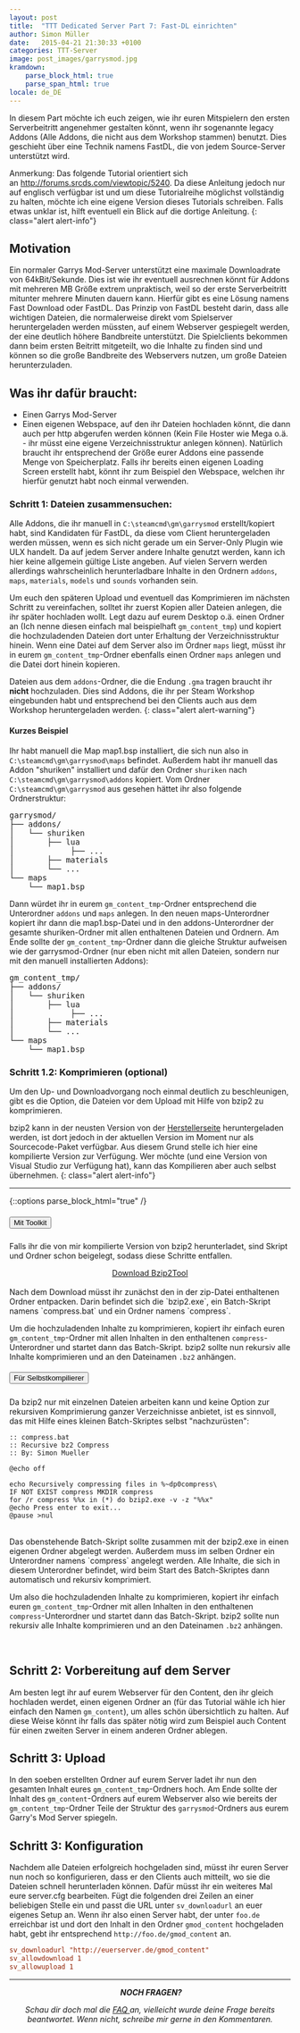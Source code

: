 ```yaml
---
layout: post
title:  "TTT Dedicated Server Part 7: Fast-DL einrichten"
author: Simon Müller
date:   2015-04-21 21:30:33 +0100
categories: TTT-Server
image: post_images/garrysmod.jpg
kramdown:
    parse_block_html: true
    parse_span_html: true
locale: de_DE
---
```


In diesem Part möchte ich euch zeigen, wie ihr euren Mitspielern den ersten Serverbeitritt angenehmer gestalten könnt, wenn ihr sogenannte legacy Addons (Alle Addons, die nicht aus dem Workshop stammen) benutzt. Dies geschieht über eine Technik namens FastDL, die von jedem Source-Server unterstützt wird.

<!--more-->

Anmerkung: Das folgende Tutorial orientiert sich an <http://forums.srcds.com/viewtopic/5240>. Da diese Anleitung jedoch nur auf englisch verfügbar ist und um diese Tutorialreihe möglichst vollständig zu halten, möchte ich eine eigene Version dieses Tutorials schreiben. Falls etwas unklar ist, hilft eventuell ein Blick auf die dortige Anleitung.
{: class="alert alert-info"}


## Motivation

Ein normaler Garrys Mod-Server unterstützt eine maximale Downloadrate von 64kBit/Sekunde. Dies ist wie ihr eventuell ausrechnen könnt für Addons mit mehreren MB Größe extrem unpraktisch, weil so der erste Serverbeitritt mitunter mehrere Minuten dauern kann. Hierfür gibt es eine Lösung namens Fast Download oder FastDL. Das Prinzip von FastDL besteht darin, dass alle wichtigen Dateien, die normalerweise direkt vom Spielserver heruntergeladen werden müssten, auf einem Webserver gespiegelt werden, der eine deutlich höhere Bandbreite unterstützt. Die Spielclients bekommen dann beim ersten Beitritt mitgeteilt, wo die Inhalte zu finden sind und können so die große Bandbreite des Webservers nutzen, um große Dateien herunterzuladen.

## Was ihr dafür braucht:

-   Einen Garrys Mod-Server
-   Einen eigenen Webspace, auf den ihr Dateien hochladen könnt, die dann auch per http abgerufen werden können (Kein File Hoster wie Mega o.ä. - ihr müsst eine eigene Verzeichnisstruktur anlegen können). Natürlich braucht ihr entsprechend der Größe eurer Addons eine passende Menge von Speicherplatz. Falls ihr bereits einen eigenen Loading Screen erstellt habt, könnt ihr zum Beispiel den Webspace, welchen ihr hierfür genutzt habt noch einmal verwenden.

### Schritt 1: Dateien zusammensuchen:
Alle Addons, die ihr manuell in `C:\steamcmd\gm\garrysmod` erstellt/kopiert habt, sind Kandidaten für FastDL, da diese vom Client heruntergeladen werden müssen, wenn es sich nicht gerade um ein Server-Only Plugin wie ULX handelt. Da auf jedem Server andere Inhalte genutzt werden, kann ich hier keine allgemein gültige Liste angeben. Auf vielen Servern werden allerdings wahrscheinlich herunterladbare Inhalte in den Ordnern `addons`, `maps`, `materials`, `models` und `sounds` vorhanden sein. 

Um euch den späteren Upload und eventuell das Komprimieren im nächsten Schritt zu vereinfachen, solltet ihr zuerst Kopien aller Dateien anlegen, die ihr später hochladen wollt. Legt dazu auf eurem Desktop o.ä. einen Ordner an (Ich nenne diesen einfach mal beispielhaft `gm_content_tmp`) und kopiert die hochzuladenden Dateien dort unter Erhaltung der Verzeichnisstruktur hinein. Wenn eine Datei auf dem Server also im Ordner `maps` liegt, müsst ihr in eurem `gm_content_tmp`-Ordner ebenfalls einen Ordner `maps` anlegen und die Datei dort hinein kopieren.

Dateien aus dem `addons`-Ordner, die die Endung `.gma` tragen braucht ihr **nicht** hochzuladen. Dies sind Addons, die ihr per Steam Workshop eingebunden habt und entsprechend bei den Clients auch aus dem Workshop heruntergeladen werden.
{: class="alert alert-warning"}

#### Kurzes Beispiel

Ihr habt manuell die Map map1.bsp installiert, die sich nun also in `C:\steamcmd\gm\garrysmod\maps` befindet. Außerdem habt ihr manuell das Addon "shuriken" installiert und dafür den Ordner `shuriken` nach `C:\steamcmd\gm\garrysmod\addons` kopiert.
Vom Ordner `C:\steamcmd\gm\garrysmod` aus gesehen hättet ihr also folgende Ordnerstruktur:
<pre>
garrysmod/
├── addons/
│   └── shuriken
│       ├── lua
│            ├── ...
│       ├── materials
│       └── ...
└── maps
    └── map1.bsp
</pre>

Dann würdet ihr in eurem `gm_content_tmp`-Ordner entsprechend die Unterordner `addons` und `maps` anlegen. In den neuen maps-Unterordner kopiert ihr dann die map1.bsp-Datei und in den addons-Unterordner der gesamte shuriken-Ordner mit allen enthaltenen Dateien und Ordnern.
Am Ende sollte der `gm_content_tmp`-Ordner dann die gleiche Struktur aufweisen wie der garrysmod-Ordner (nur eben nicht mit allen Dateien, sondern nur mit den manuell installierten Addons):
<pre>
gm_content_tmp/
├── addons/
│   └── shuriken
│       ├── lua
│            ├── ...
│       ├── materials
│       └── ...
└── maps
    └── map1.bsp
</pre>

### Schritt 1.2: Komprimieren (optional)

Um den Up- und Downloadvorgang noch einmal deutlich zu beschleunigen, gibt es die Option, die Dateien vor dem Upload mit Hilfe von bzip2 zu komprimieren. 

bzip2 kann in der neusten Version von der [Herstellerseite](http://www.bzip.org/) heruntergeladen werden, ist dort jedoch in der aktuellen Version im Moment nur als Sourcecode-Paket verfügbar. Aus diesem Grund stelle ich hier eine kompilierte Version zur Verfügung. Wer möchte (und eine Version von Visual Studio zur Verfügung hat), kann das Kompilieren aber auch selbst übernehmen.
{: class="alert alert-info"}

---
{::options parse_block_html="true" /}

<div id="accordion">
<div class="card">
<div class="card-header" id="headingOne">
<h5 class="mb-0">
<button class="btn btn-link" data-toggle="collapse" data-target="#collapseOne" aria-expanded="true" aria-controls="collapseOne">
Mit Toolkit
</button>
</h5>
</div>
<div id="collapseOne" class="collapse show" aria-labelledby="headingOne" data-parent="#accordion">
<div class="card-body">

Falls ihr die von mir kompilierte Version von bzip2 herunterladet, sind Skript und Ordner schon beigelegt, sodass diese Schritte entfallen.

<center><a href="{{"/assets/downloads/Bzip2Tool.zip" | absolute_url}}" class="btn btn-primary btn-lg" role="button">Download Bzip2Tool</a></center>

<br/>
Nach dem Download müsst ihr zunächst den in der zip-Datei enthaltenen Ordner entpacken. Darin befindet sich die `bzip2.exe`, ein Batch-Skript namens `compress.bat` und ein Ordner namens `compress`. 

Um die hochzuladenden Inhalte zu komprimieren, kopiert ihr einfach euren `gm_content_tmp`-Ordner mit allen Inhalten in den enthaltenen `compress`-Unterordner und startet dann das Batch-Skript. bzip2 sollte nun rekursiv alle Inhalte komprimieren und an den Dateinamen `.bz2` anhängen.
</div>
</div>
</div>
<div class="card">
<div class="card-header" id="headingTwo">
<h5 class="mb-0">
<button class="btn btn-link collapsed" data-toggle="collapse" data-target="#collapseTwo" aria-expanded="false" aria-controls="collapseTwo">
Für Selbstkompilierer
</button>
</h5>
</div>
<div id="collapseTwo" class="collapse" aria-labelledby="headingTwo" data-parent="#accordion">
<div class="card-body">

Da bzip2 nur mit einzelnen Dateien arbeiten kann und keine Option zur rekursiven Komprimierung ganzer Verzeichnisse anbietet, ist es sinnvoll, das mit Hilfe eines kleinen Batch-Skriptes selbst "nachzurüsten":

~~~ shell
:: compress.bat
:: Recursive bz2 Compress
:: By: Simon Mueller

@echo off

echo Recursively compressing files in %~dp0compress\
IF NOT EXIST compress MKDIR compress
for /r compress %%x in (*) do bzip2.exe -v -z "%%x"
@echo Press enter to exit...
@pause >nul
~~~

<br />
Das obenstehende Batch-Skript sollte zusammen mit der bzip2.exe in einen eigenen Ordner abgelegt werden. Außerdem muss im selben Ordner ein Unterordner namens `compress` angelegt werden. Alle Inhalte, die sich in diesem Unterordner befindet, wird beim Start des Batch-Skriptes dann automatisch und rekursiv komprimiert. 

Um also die hochzuladenden Inhalte zu komprimieren, kopiert ihr einfach euren `gm_content_tmp`-Ordner mit allen Inhalten in den enthaltenen `compress`-Unterordner und startet dann das Batch-Skript. bzip2 sollte nun rekursiv alle Inhalte komprimieren und an den Dateinamen `.bz2` anhängen.

</div>
</div>
</div>
</div>

<br />

## Schritt 2: Vorbereitung auf dem Server

Am besten legt ihr auf eurem Webserver für den Content, den ihr gleich hochladen werdet, einen eigenen Ordner an (für das Tutorial wähle ich hier einfach den Namen `gm_content`), um alles schön übersichtlich zu halten. Auf diese Weise könnt ihr falls das später nötig wird zum Beispiel auch Content für einen zweiten Server in einem anderen Ordner ablegen.

## Schritt 3: Upload

In den soeben erstellten Ordner auf eurem Server ladet ihr nun den gesamten Inhalt eures `gm_content_tmp`-Ordners hoch. Am Ende sollte der Inhalt des `gm_content`-Ordners auf eurem Webserver also wie bereits der `gm_content_tmp`-Ordner Teile der Struktur des `garrysmod`-Ordners aus eurem Garry's Mod Server spiegeln.

## Schritt 3: Konfiguration

Nachdem alle Dateien erfolgreich hochgeladen sind, müsst ihr euren Server nun noch so konfigurieren, dass er den Clients auch mitteilt, wo sie die Dateien schnell herunterladen können.
Dafür müsst ihr ein weiteres Mal eure server.cfg bearbeiten. Fügt die folgenden drei Zeilen an einer beliebigen Stelle ein und passt die URL unter `sv_downloadurl` an euer eigenes Setup an. Wenn ihr also einen Server habt, der unter `foo.de` erreichbar ist und dort den Inhalt in den Ordner `gmod_content` hochgeladen habt, gebt ihr entsprechend `http://foo.de/gmod_content` an.

~~~ conf
sv_downloadurl "http://euerserver.de/gmod_content"
sv_allowdownload 1
sv_allowupload 1
~~~

---
<p style="text-align: center;"> <em><strong>NOCH FRAGEN?</strong></em></p>
<p style="text-align: center;"><em>Schau dir doch mal die <a title="Garrys mod TTT Dedicated Server erstellen – Part 7: F.A.Q/Troubleshooting" href="{%post_url ttt/2015-11-03-ttt-server-part-8-faq %}">FAQ </a>an, vielleicht wurde deine Frage bereits beantwortet. Wenn nicht, schreibe mir gerne in den Kommentaren.</em></p>
&nbsp;